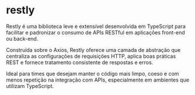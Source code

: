 # restly
Restly é uma biblioteca leve e extensível desenvolvida em TypeScript para facilitar e padronizar o consumo de APIs RESTful em aplicações front-end ou back-end.

Construída sobre o Axios, Restly oferece uma camada de abstração que centraliza as configurações de requisições HTTP, aplica boas práticas REST e fornece tratamento consistente de respostas e erros.

Ideal para times que desejam manter o código mais limpo, coeso e com menos repetição na integração com APIs, especialmente em ambientes que utilizam TypeScript.
